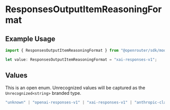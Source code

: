 # ResponsesOutputItemReasoningFormat

## Example Usage

```typescript
import { ResponsesOutputItemReasoningFormat } from "@openrouter/sdk/models";

let value: ResponsesOutputItemReasoningFormat = "xai-responses-v1";
```

## Values

This is an open enum. Unrecognized values will be captured as the `Unrecognized<string>` branded type.

```typescript
"unknown" | "openai-responses-v1" | "xai-responses-v1" | "anthropic-claude-v1" | Unrecognized<string>
```